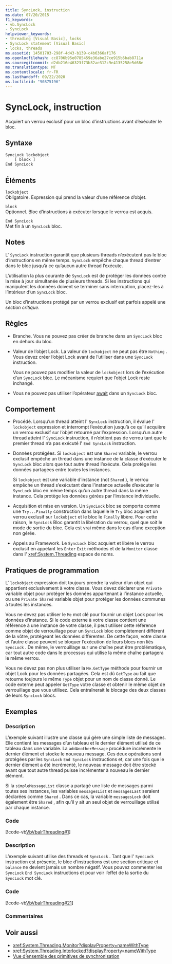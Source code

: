 ```yaml
---
title: SyncLock, instruction
ms.date: 07/20/2015
f1_keywords:
- vb.SyncLock
- SyncLock
helpviewer_keywords:
- threading [Visual Basic], locks
- SyncLock statement [Visual Basic]
- locks, threads
ms.assetid: 14501703-298f-4d43-b139-c4b6366af176
ms.openlocfilehash: cc8706b95e0785459e36abe27ce915b5bab8711a
ms.sourcegitcommit: d2db216e46323f73b32ae312c9e4135258e5d68e
ms.translationtype: MT
ms.contentlocale: fr-FR
ms.lasthandoff: 09/22/2020
ms.locfileid: "90875196"
---
```

# <a name="synclock-statement"></a>SyncLock, instruction

Acquiert un verrou exclusif pour un bloc d’instructions avant d’exécuter le bloc.  
  
## <a name="syntax"></a>Syntaxe  
  
```vb  
SyncLock lockobject  
    [ block ]  
End SyncLock  
```  
  
## <a name="parts"></a>Éléments  

 `lockobject`  
 Obligatoire. Expression qui prend la valeur d’une référence d’objet.  
  
 `block`  
 Optionnel. Bloc d’instructions à exécuter lorsque le verrou est acquis.  
  
 `End SyncLock`  
 Met fin à un `SyncLock` bloc.  
  
## <a name="remarks"></a>Notes  

 L' `SyncLock` instruction garantit que plusieurs threads n’exécutent pas le bloc d’instructions en même temps. `SyncLock` empêche chaque thread d’entrer dans le bloc jusqu’à ce qu’aucun autre thread l’exécute.  
  
 L’utilisation la plus courante de `SyncLock` est de protéger les données contre la mise à jour simultanée de plusieurs threads. Si les instructions qui manipulent les données doivent se terminer sans interruption, placez-les à l’intérieur d’un `SyncLock` bloc.  
  
 Un bloc d’instructions protégé par un verrou exclusif est parfois appelé une *section critique*.  
  
## <a name="rules"></a>Règles  
  
- Branche. Vous ne pouvez pas créer de branche dans un `SyncLock` bloc en dehors du bloc.  
  
- Valeur de l’objet Lock. La valeur de `lockobject` ne peut pas être `Nothing` . Vous devez créer l’objet Lock avant de l’utiliser dans une `SyncLock` instruction.  
  
     Vous ne pouvez pas modifier la valeur de `lockobject` lors de l’exécution d’un `SyncLock` bloc. Le mécanisme requiert que l’objet Lock reste inchangé.  
  
- Vous ne pouvez pas utiliser l’opérateur [await](../operators/await-operator.md) dans un `SyncLock` bloc.  
  
## <a name="behavior"></a>Comportement  
  
- Procédé. Lorsqu’un thread atteint l' `SyncLock` instruction, il évalue l' `lockobject` expression et interrompt l’exécution jusqu’à ce qu’il acquière un verrou exclusif sur l’objet retourné par l’expression. Lorsqu’un autre thread atteint l' `SyncLock` instruction, il n’obtient pas de verrou tant que le premier thread n’a pas exécuté l' `End SyncLock` instruction.  
  
- Données protégées. Si `lockobject` est une `Shared` variable, le verrou exclusif empêche un thread dans une instance de la classe d’exécuter le `SyncLock` bloc alors que tout autre thread l’exécute. Cela protège les données partagées entre toutes les instances.  
  
     Si `lockobject` est une variable d’instance (not `Shared` ), le verrou empêche un thread s’exécutant dans l’instance actuelle d’exécuter le `SyncLock` bloc en même temps qu’un autre thread dans la même instance. Cela protège les données gérées par l’instance individuelle.  
  
- Acquisition et mise en version. Un `SyncLock` bloc se comporte comme une `Try...Finally` construction dans laquelle le `Try` bloc acquiert un verrou exclusif sur `lockobject` et le bloc le `Finally` libère. Pour cette raison, le `SyncLock` Bloc garantit la libération du verrou, quel que soit le mode de sortie du bloc. Cela est vrai même dans le cas d’une exception non gérée.  
  
- Appels au Framework. Le `SyncLock` bloc acquiert et libère le verrou exclusif en appelant les `Enter` `Exit` méthodes et de la `Monitor` classe dans l' <xref:System.Threading> espace de noms.  
  
## <a name="programming-practices"></a>Pratiques de programmation  

 L' `lockobject` expression doit toujours prendre la valeur d’un objet qui appartient exclusivement à votre classe. Vous devez déclarer une `Private` variable objet pour protéger les données appartenant à l’instance actuelle, ou une `Private Shared` variable objet pour protéger les données communes à toutes les instances.  
  
 Vous ne devez pas utiliser le `Me` mot clé pour fournir un objet Lock pour les données d’instance. Si le code externe à votre classe contient une référence à une instance de votre classe, il peut utiliser cette référence comme objet de verrouillage pour un `SyncLock` bloc complètement différent de la vôtre, protégeant les données différentes. De cette façon, votre classe et l’autre classe peuvent se bloquer l’exécution de leurs blocs non liés `SyncLock` . De même, le verrouillage sur une chaîne peut être problématique, car tout autre code dans le processus qui utilise la même chaîne partagera le même verrou.  
  
 Vous ne devez pas non plus utiliser la `Me.GetType` méthode pour fournir un objet Lock pour les données partagées. Cela est dû `GetType` au fait que retourne toujours le même `Type` objet pour un nom de classe donné. Le code externe peut appeler `GetType` votre classe et obtenir le même objet de verrouillage que vous utilisez. Cela entraînerait le blocage des deux classes de leurs `SyncLock` blocs.  
  
## <a name="examples"></a>Exemples  
  
### <a name="description"></a>Description  

 L’exemple suivant illustre une classe qui gère une simple liste de messages. Elle contient les messages d’un tableau et le dernier élément utilisé de ce tableau dans une variable. La `addAnotherMessage` procédure incrémente le dernier élément et stocke le nouveau message. Ces deux opérations sont protégées par les `SyncLock` `End SyncLock` instructions et, car une fois que le dernier élément a été incrémenté, le nouveau message doit être stocké avant que tout autre thread puisse incrémenter à nouveau le dernier élément.  
  
 Si la `simpleMessageList` classe a partagé une liste de messages parmi toutes ses instances, les variables `messagesList` et `messagesLast` seraient déclarées comme `Shared` . Dans ce cas, la variable `messagesLock` doit également être `Shared` , afin qu’il y ait un seul objet de verrouillage utilisé par chaque instance.  
  
### <a name="code"></a>Code  

 [!code-vb[VbVbalrThreading#1](~/samples/snippets/visualbasic/VS_Snippets_VBCSharp/VbVbalrThreading/VB/Class1.vb#1)]  
  
### <a name="description"></a>Description  

 L’exemple suivant utilise des threads et `SyncLock` . Tant que l' `SyncLock` instruction est présente, le bloc d’instructions est une section critique et `balance` ne devient jamais un nombre négatif. Vous pouvez commenter les `SyncLock` `End SyncLock` instructions et pour voir l’effet de la sortie du `SyncLock` mot clé.  
  
### <a name="code"></a>Code  

 [!code-vb[VbVbalrThreading#21](~/samples/snippets/visualbasic/VS_Snippets_VBCSharp/VbVbalrThreading/VB/class2.vb#21)]  
  
### <a name="comments"></a>Commentaires  
  
## <a name="see-also"></a>Voir aussi

- <xref:System.Threading.Monitor?displayProperty=nameWithType>
- <xref:System.Threading.Interlocked?displayProperty=nameWithType>
- [Vue d’ensemble des primitives de synchronisation](../../../standard/threading/overview-of-synchronization-primitives.md)
